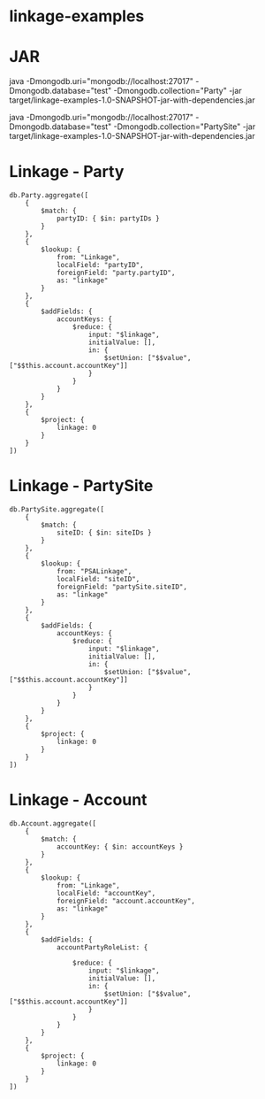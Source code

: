 # linkage-examples

# JAR
java -Dmongodb.uri="mongodb://localhost:27017" -Dmongodb.database="test" -Dmongodb.collection="Party" -jar target/linkage-examples-1.0-SNAPSHOT-jar-with-dependencies.jar

java -Dmongodb.uri="mongodb://localhost:27017" -Dmongodb.database="test" -Dmongodb.collection="PartySite" -jar target/linkage-examples-1.0-SNAPSHOT-jar-with-dependencies.jar

# Linkage - Party
```
db.Party.aggregate([
    {
        $match: {
            partyID: { $in: partyIDs }
        }
    },
    {
        $lookup: {
            from: "Linkage",
            localField: "partyID",
            foreignField: "party.partyID",
            as: "linkage"
        }
    },
    {
        $addFields: {
            accountKeys: {
                $reduce: {
                    input: "$linkage",
                    initialValue: [],
                    in: {
                        $setUnion: ["$$value", ["$$this.account.accountKey"]]
                    }
                }
            }
        }
    },
    {
        $project: {
            linkage: 0
        }
    }
])
```


# Linkage - PartySite
```
db.PartySite.aggregate([
    {
        $match: {
            siteID: { $in: siteIDs }
        }
    },
    {
        $lookup: {
            from: "PSALinkage",
            localField: "siteID",
            foreignField: "partySite.siteID",
            as: "linkage"
        }
    },
    {
        $addFields: {
            accountKeys: {
                $reduce: {
                    input: "$linkage",
                    initialValue: [],
                    in: {
                        $setUnion: ["$$value", ["$$this.account.accountKey"]]
                    }
                }
            }
        }
    },
    {
        $project: {
            linkage: 0
        }
    }
])
```


# Linkage - Account
```
db.Account.aggregate([
    {
        $match: {
            accountKey: { $in: accountKeys }
        }
    },
    {
        $lookup: {
            from: "Linkage",
            localField: "accountKey",
            foreignField: "account.accountKey",
            as: "linkage"
        }
    },
    {
        $addFields: {
            accountPartyRoleList: {

                $reduce: {
                    input: "$linkage",
                    initialValue: [],
                    in: {
                        $setUnion: ["$$value", ["$$this.account.accountKey"]]
                    }
                }
            }
        }
    },
    {
        $project: {
            linkage: 0
        }
    }
])
```
